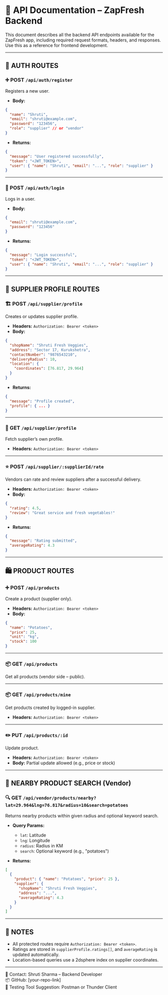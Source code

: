 
# 📘 API Documentation – ZapFresh Backend

This document describes all the backend API endpoints available for the ZapFresh app, including required request formats, headers, and responses. Use this as a reference for frontend development.

---

## 🔐 AUTH ROUTES

### ➕ POST `/api/auth/register`
Registers a new user.

- **Body:**
```json
{
  "name": "Shruti",
  "email": "shruti@example.com",
  "password": "123456",
  "role": "supplier" // or "vendor"
}
```
- **Returns:**
```json
{
  "message": "User registered successfully",
  "token": "<JWT_TOKEN>",
  "user": { "name": "Shruti", "email": "...", "role": "supplier" }
}
```

---

### 🔑 POST `/api/auth/login`
Logs in a user.

- **Body:**
```json
{
  "email": "shruti@example.com",
  "password": "123456"
}
```
- **Returns:**
```json
{
  "message": "Login successful",
  "token": "<JWT_TOKEN>",
  "user": { "name": "Shruti", "email": "...", "role": "supplier" }
}
```

---

## 👤 SUPPLIER PROFILE ROUTES

### 🏗️ POST `/api/supplier/profile`
Creates or updates supplier profile.

- **Headers:** `Authorization: Bearer <token>`
- **Body:**
```json
{
  "shopName": "Shruti Fresh Veggies",
  "address": "Sector 17, Kurukshetra",
  "contactNumber": "9876543210",
  "deliveryRadius": 10,
  "location": {
    "coordinates": [76.817, 29.964]
  }
}
```
- **Returns:**
```json
{
  "message": "Profile created",
  "profile": { ... }
}
```

---

### 🧾 GET `/api/supplier/profile`
Fetch supplier’s own profile.

- **Headers:** `Authorization: Bearer <token>`

---

### ⭐ POST `/api/supplier/:supplierId/rate`
Vendors can rate and review suppliers after a successful delivery.

- **Headers:** `Authorization: Bearer <token>`
- **Body:**
```json
{
  "rating": 4.5,
  "review": "Great service and fresh vegetables!"
}
```
- **Returns:**
```json
{
  "message": "Rating submitted",
  "averageRating": 4.3
}
```

---

## 🛍️ PRODUCT ROUTES

### ➕ POST `/api/products`
Create a product (supplier only).

- **Headers:** `Authorization: Bearer <token>`
- **Body:**
```json
{
  "name": "Potatoes",
  "price": 25,
  "unit": "kg",
  "stock": 100
}
```

---

### 📦 GET `/api/products`
Get all products (vendor side – public).

---

### 📦 GET `/api/products/mine`
Get products created by logged-in supplier.

- **Headers:** `Authorization: Bearer <token>`

---

### ✏️ PUT `/api/products/:id`
Update product.

- **Headers:** `Authorization: Bearer <token>`
- **Body:** Partial update allowed (e.g., price or stock)

---

## 📍 NEARBY PRODUCT SEARCH (Vendor)

### 🔍 GET `/api/vendor/products/nearby?lat=29.964&lng=76.817&radius=10&search=potatoes`
Returns nearby products within given radius and optional keyword search.

- **Query Params:**
  - `lat`: Latitude
  - `lng`: Longitude
  - `radius`: Radius in KM
  - `search`: Optional keyword (e.g., "potatoes")

- **Returns:**
```json
[
  {
    "product": { "name": "Potatoes", "price": 25 },
    "supplier": {
      "shopName": "Shruti Fresh Veggies",
      "address": "...",
      "averageRating": 4.3
    }
  }
]
```

---

## 🧠 NOTES

- All protected routes require `Authorization: Bearer <token>`.
- Ratings are stored in `supplierProfile.ratings[]`, and `averageRating` is updated automatically.
- Location-based queries use a 2dsphere index on supplier coordinates.

---

📌 Contact: Shruti Sharma – Backend Developer  
📦 GitHub: [your-repo-link]  
🧪 Testing Tool Suggestion: Postman or Thunder Client  

